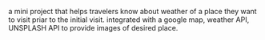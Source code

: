 a mini project that helps travelers know about weather of a place they want to visit priar to the initial visit. 
integrated with a google map, weather API, UNSPLASH API to provide images of desired place.
